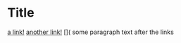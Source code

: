 # Title

[a link!](https://google.com)
[another link!](some-thing.html)
[](
some paragraph text after the links
